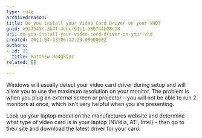 ```yaml
---
type: rule
archivedreason: 
title: Do you install your Video Card Driver on your VHD?
guid: e927545c-3b4f-4cbc-91c1-b80744b28c18
uri: do-you-install-your-video-card-driver-on-your-vhd
created: 2011-04-13T06:12:23.0000000Z
authors:
- id: 21
  title: Matthew Hodgkins
related: []

---
```


Windows will usually detect your video card driver during setup and will allow you to use the maximum resolution on your monitor. The problem is when you plug an external screen or projector – you will not be able to run 2 monitors at once, which isn’t very helpful when you are presenting.

Look up your laptop model on the manufactures website and determine what type of video card is in your laptop (NVidia, ATI, Intel) – then go to their site and download the latest driver for your card.

<!--endintro-->
